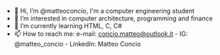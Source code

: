 - 👋 Hi, I’m @matteoconcio, I'm a computer engineering student
- 👀 I’m interested in computer architecture, programming and finance
- 🌱 I’m currently learning HTML, C, C#
- 📫 How to reach me: e-mail: concio.matteo@outlook.it - IG: @matteo_concio - LinkedIn: Matteo Concio

<!---
matteoconcio/matteoconcio is a ✨ special ✨ repository because its `README.md` (this file) appears on your GitHub profile.
You can click the Preview link to take a look at your changes.
--->
